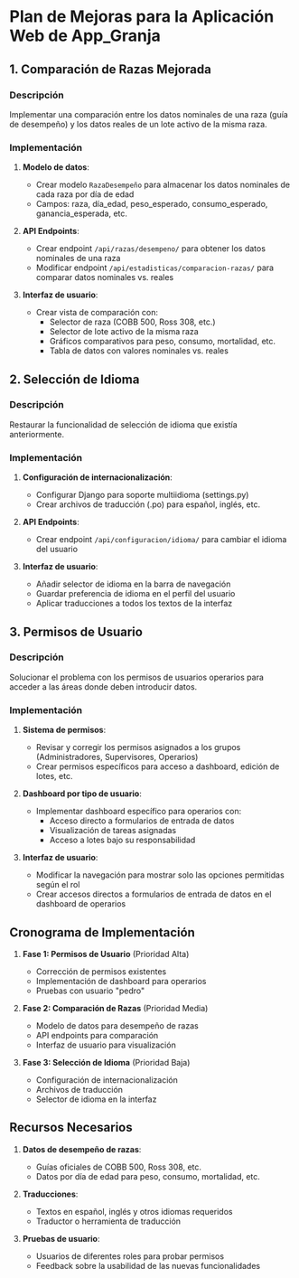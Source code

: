 # Plan de Mejoras para la Aplicación Web de App_Granja

## 1. Comparación de Razas Mejorada

### Descripción
Implementar una comparación entre los datos nominales de una raza (guía de desempeño) y los datos reales de un lote activo de la misma raza.

### Implementación
1. **Modelo de datos**:
   - Crear modelo `RazaDesempeño` para almacenar los datos nominales de cada raza por día de edad
   - Campos: raza, día_edad, peso_esperado, consumo_esperado, ganancia_esperada, etc.

2. **API Endpoints**:
   - Crear endpoint `/api/razas/desempeno/` para obtener los datos nominales de una raza
   - Modificar endpoint `/api/estadisticas/comparacion-razas/` para comparar datos nominales vs. reales

3. **Interfaz de usuario**:
   - Crear vista de comparación con:
     - Selector de raza (COBB 500, Ross 308, etc.)
     - Selector de lote activo de la misma raza
     - Gráficos comparativos para peso, consumo, mortalidad, etc.
     - Tabla de datos con valores nominales vs. reales

## 2. Selección de Idioma

### Descripción
Restaurar la funcionalidad de selección de idioma que existía anteriormente.

### Implementación
1. **Configuración de internacionalización**:
   - Configurar Django para soporte multiidioma (settings.py)
   - Crear archivos de traducción (.po) para español, inglés, etc.

2. **API Endpoints**:
   - Crear endpoint `/api/configuracion/idioma/` para cambiar el idioma del usuario

3. **Interfaz de usuario**:
   - Añadir selector de idioma en la barra de navegación
   - Guardar preferencia de idioma en el perfil del usuario
   - Aplicar traducciones a todos los textos de la interfaz

## 3. Permisos de Usuario

### Descripción
Solucionar el problema con los permisos de usuarios operarios para acceder a las áreas donde deben introducir datos.

### Implementación
1. **Sistema de permisos**:
   - Revisar y corregir los permisos asignados a los grupos (Administradores, Supervisores, Operarios)
   - Crear permisos específicos para acceso a dashboard, edición de lotes, etc.

2. **Dashboard por tipo de usuario**:
   - Implementar dashboard específico para operarios con:
     - Acceso directo a formularios de entrada de datos
     - Visualización de tareas asignadas
     - Acceso a lotes bajo su responsabilidad

3. **Interfaz de usuario**:
   - Modificar la navegación para mostrar solo las opciones permitidas según el rol
   - Crear accesos directos a formularios de entrada de datos en el dashboard de operarios

## Cronograma de Implementación

1. **Fase 1: Permisos de Usuario** (Prioridad Alta)
   - Corrección de permisos existentes
   - Implementación de dashboard para operarios
   - Pruebas con usuario "pedro"

2. **Fase 2: Comparación de Razas** (Prioridad Media)
   - Modelo de datos para desempeño de razas
   - API endpoints para comparación
   - Interfaz de usuario para visualización

3. **Fase 3: Selección de Idioma** (Prioridad Baja)
   - Configuración de internacionalización
   - Archivos de traducción
   - Selector de idioma en la interfaz

## Recursos Necesarios

1. **Datos de desempeño de razas**:
   - Guías oficiales de COBB 500, Ross 308, etc.
   - Datos por día de edad para peso, consumo, mortalidad, etc.

2. **Traducciones**:
   - Textos en español, inglés y otros idiomas requeridos
   - Traductor o herramienta de traducción

3. **Pruebas de usuario**:
   - Usuarios de diferentes roles para probar permisos
   - Feedback sobre la usabilidad de las nuevas funcionalidades

